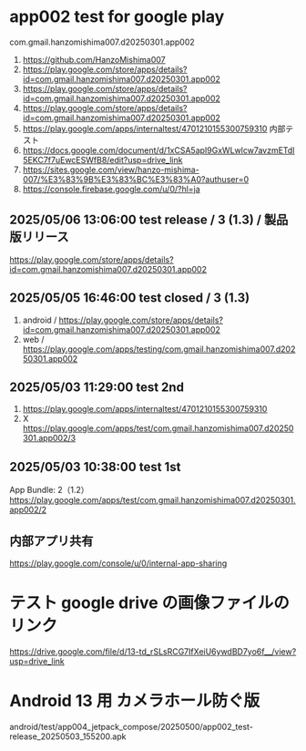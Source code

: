 # app002 test for google play

com.gmail.hanzomishima007.d20250301.app002

1. https://github.com/HanzoMishima007
1. https://play.google.com/store/apps/details?id=com.gmail.hanzomishima007.d20250301.app002
1. https://play.google.com/store/apps/details?id=com.gmail.hanzomishima007.d20250301.app002
1. https://play.google.com/store/apps/details?id=com.gmail.hanzomishima007.d20250301.app002
1. https://play.google.com/apps/internaltest/4701210155300759310 内部テスト
1. https://docs.google.com/document/d/1xCSA5apI9GxWLwlcw7avzmETdI5EKC7f7uEwcESWfB8/edit?usp=drive_link
1. https://sites.google.com/view/hanzo-mishima-007/%E3%83%9B%E3%83%BC%E3%83%A0?authuser=0
1. https://console.firebase.google.com/u/0/?hl=ja

## 2025/05/06 13:06:00 test release / 3 (1.3) / 製品版リリース

https://play.google.com/store/apps/details?id=com.gmail.hanzomishima007.d20250301.app002

## 2025/05/05 16:46:00 test closed / 3 (1.3)

1. android / https://play.google.com/store/apps/details?id=com.gmail.hanzomishima007.d20250301.app002
2. web / https://play.google.com/apps/testing/com.gmail.hanzomishima007.d20250301.app002

## 2025/05/03 11:29:00 test 2nd

1. https://play.google.com/apps/internaltest/4701210155300759310
1. X https://play.google.com/apps/test/com.gmail.hanzomishima007.d20250301.app002/3

## 2025/05/03 10:38:00 test 1st

App Bundle: 2（1.2）
https://play.google.com/apps/test/com.gmail.hanzomishima007.d20250301.app002/2

## 内部アプリ共有

https://play.google.com/console/u/0/internal-app-sharing

# テスト google drive の画像ファイルのリンク

https://drive.google.com/file/d/13-td_rSLsRCG7IfXeiU6ywdBD7yo6f__/view?usp=drive_link

# Android 13 用 カメラホール防ぐ版

android/test/app004_jetpack_compose/20250500/app002_test-release_20250503_155200.apk
